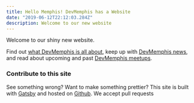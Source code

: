 ```yaml
---
title: Hello Memphis! DevMemphis has a Website
date: "2019-06-12T22:12:03.284Z"
description: Welcome to our new website
---
```


Welcome to our shiny new website. 

Find out [what DevMemphis is all about](/about), keep up with [DevMemphis news](/blog), and read about upcoming and past [DevMemphis meetups](/meetups).

### Contribute to this site
See something wrong? Want to make something prettier? This site is built with [Gatsby](https://www.gatsbyjs.org/) and hosted on [Github](http://github.com/devmemphis/website). We accept pull requests
